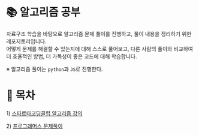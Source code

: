 # 📚  알고리즘 공부
자료구조 학습을 바탕으로 알고리즘 문제 풀이를 진행하고, 풀이 내용을 정리하기 위한 레포지토리입니다.  
어떻게 문제를 해결할 수 있는지에 대해 스스로 풀어보고, 다른 사람의 풀이와 비교하여 더 효율적인 방법, 더 가독성이 좋은 코드에 대해 학습합니다.

※ 알고리즘 풀이는 `python`과 `JS`로 진행한다.

# 📖 목차
1\) [스파르타코딩클럽 알고리즘 강의](./sparta_algorithm_lecture/스파르타코딩_알고리즘강의.md)

2\) [프로그래머스 문제풀이](./programmers/programmers.md)


